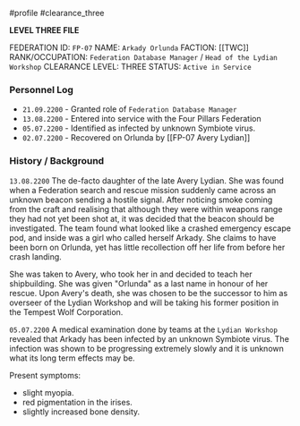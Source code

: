 #profile #clearance_three 

**LEVEL THREE FILE**

FEDERATION ID: `FP-07`
NAME: `Arkady Orlunda`
FACTION: [[TWC]]
RANK/OCCUPATION: `Federation Database Manager` / `Head of the Lydian Workshop`
CLEARANCE LEVEL: THREE
STATUS: `Active in Service`

### Personnel Log
- `21.09.2200` - Granted role of `Federation Database Manager`
- `13.08.2200` - Entered into service with the Four Pillars Federation
- `05.07.2200` - Identified as infected by unknown Symbiote virus.
- `02.07.2200` - Recovered on Orlunda by [[FP-07 Avery Lydian]]

### History / Background
`13.08.2200`
The de-facto daughter of the late Avery Lydian. She was found when a Federation search and rescue mission suddenly came across an unknown beacon sending a hostile signal. After noticing smoke coming from the craft and realising that although they were within weapons range they had not yet been shot at, it was decided that the beacon should be investigated.
The team found what looked like a crashed emergency escape pod, and inside was a girl who called herself Arkady. She claims to have been born on Orlunda, yet has little recollection off her life from before her crash landing.

She was taken to Avery, who took her in and decided to teach her shipbuilding. She was given "Orlunda" as a last name in honour of her rescue.
Upon Avery's death, she was chosen to be the successor to him as overseer of the Lydian Workshop and will be taking his former position in the Tempest Wolf Corporation.

`05.07.2200`
A medical examination done by teams at the `Lydian Workshop` revealed that Arkady has been infected by an unknown Symbiote virus. The infection was shown to be progressing extremely slowly and it is unknown what its long term effects may be.

Present symptoms:
- slight myopia.
- red pigmentation in the irises.
- slightly increased bone density.